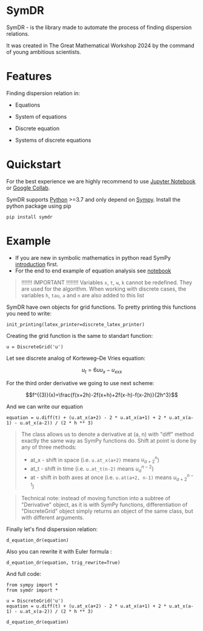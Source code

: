 SymDR
========
SymDR - is the library made to automate the process of finding dispersion relations.

It was created in The Great Mathematical Workshop 2024 by the command of young ambitious scientists.

Features
===========
Finding dispersion relation in:
- Equations

- System of equations

- Discrete equation

- Systems of discrete equations



Quickstart
=============
For the best experience we are highly recommend to use [Jupyter Notebook](https://jupyter.org/) or [Google Collab](https://colab.research.google.com).

SymDR supports [Python](http://python.org/) >=3.7 and only depend on [Sympy](https://www.sympy.org).
Install the python package using pip
```
pip install symdr
```

Example
==========
- If you are new in symbolic mathematics in python read SymPy [introduction](https://docs.sympy.org/latest/tutorials/intro-tutorial/index.html) first.
- For the end to end example of equation analysis see [notebook](https://github.com/symdr/symdr/blob/master/example.ipynb)

>!!!!!!! IMPORTANT !!!!!!!!
>Variables `x`, `t`, `w`, `k` cannot be redefined. They are used for the algorithm. When working with discrete cases, the variables `h`, `tau`, `a` and `n` are also added to this list


SymDR have own objects for grid functions. To pretty printing this functions you need to write:

```
init_printing(latex_printer=discrete_latex_printer)
```
Creating the grid function is the same to standart function:

```
u = DiscreteGrid('u')
```

Let see discrete analog of Korteweg–De Vries equation:

$$u_{t}=6uu_{x}-u_{xxx}$$


For the third order derivative we going to use next scheme:

$$f^{(3)}(x)=\frac{f(x+2h)-2f(x+h)+2f(x-h)-f(x-2h)}{2h^3}$$

And we can write our equation
```
equation = u.diff(t) + (u.at_x(a+2) - 2 * u.at_x(a+1) + 2 * u.at_x(a-1) - u.at_x(a-2)) / (2 * h ** 3)
```
>The class allows us to denote a derivative at (a, n) with "diff" method exactly the same way as SymPy functions do.
>Shift at point is done by any of three methods:
>- at_x - shift in space (i.e. ```u.at_x(a+2)``` means $u_{a+2}^n$)
>- at_t - shift in time (i.e. ```u.at_t(n-2)``` means $u_a^{n-2}$)
>- at - shift in both axes at once (i.e. ```u.at(a+2, n-1)``` means $u_{a+2}^{n-1}$)

>Technical note: instead of moving function into a subtree of "Derivative" object, as it is with SymPy functions, differentiation of "DiscreteGrid" object simply returns an object of the same class, but with different arguments.

Finally let's find disperssion relation:

```
d_equation_dr(equation)
```
Also you can rewrite it with Euler formula :

```
d_equation_dr(equation, trig_rewrite=True)
```

And full code:

```
from sympy import *
from symdr import *

u = DiscreteGrid('u')
equation = u.diff(t) + (u.at_x(a+2) - 2 * u.at_x(a+1) + 2 * u.at_x(a-1) - u.at_x(a-2)) / (2 * h ** 3)

d_equation_dr(equation)
```
